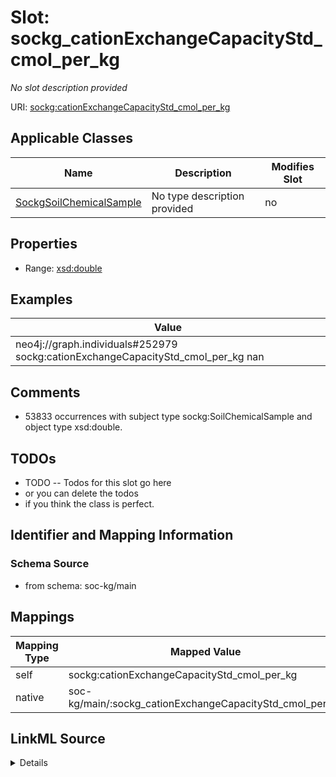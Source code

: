 

# Slot: sockg_cationExchangeCapacityStd_cmol_per_kg


_No slot description provided_





URI: [sockg:cationExchangeCapacityStd_cmol_per_kg](http://www.semanticweb.org/sockg/ontologies/2024/0/soil-carbon-ontology/cationExchangeCapacityStd_cmol_per_kg)



<!-- no inheritance hierarchy -->





## Applicable Classes

| Name | Description | Modifies Slot |
| --- | --- | --- |
| [SockgSoilChemicalSample](../classes/SockgSoilChemicalSample.md) | No type description provided |  no  |







## Properties

* Range: [xsd:double](http://www.w3.org/2001/XMLSchema#double)






## Examples

| Value |
| --- |
| neo4j://graph.individuals#252979 sockg:cationExchangeCapacityStd_cmol_per_kg nan |

## Comments

* 53833 occurrences with subject type sockg:SoilChemicalSample and object type xsd:double.

## TODOs

* TODO -- Todos for this slot go here
* or you can delete the todos
* if you think the class is perfect.

## Identifier and Mapping Information







### Schema Source


* from schema: soc-kg/main




## Mappings

| Mapping Type | Mapped Value |
| ---  | ---  |
| self | sockg:cationExchangeCapacityStd_cmol_per_kg |
| native | soc-kg/main/:sockg_cationExchangeCapacityStd_cmol_per_kg |




## LinkML Source

<details>
```yaml
name: sockg_cationExchangeCapacityStd_cmol_per_kg
description: No slot description provided
todos:
- TODO -- Todos for this slot go here
- or you can delete the todos
- if you think the class is perfect.
comments:
- 53833 occurrences with subject type sockg:SoilChemicalSample and object type xsd:double.
examples:
- value: neo4j://graph.individuals#252979 sockg:cationExchangeCapacityStd_cmol_per_kg
    nan
from_schema: soc-kg/main
rank: 1000
slot_uri: sockg:cationExchangeCapacityStd_cmol_per_kg
alias: sockg_cationExchangeCapacityStd_cmol_per_kg
domain_of:
- sockg_SoilChemicalSample
range: double

```
</details>